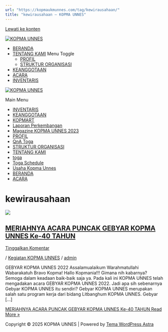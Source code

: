 ```yaml
---
url: "https://kopmaukmunnes.com/tag/kewirausahaan/"
title: "kewirausahaan – KOPMA UNNES"
---
```


[Lewati ke konten](https://kopmaukmunnes.com/tag/kewirausahaan/#content "Lewati ke konten")

[![KOPMA UNNES](https://kopmaukmunnes.com/wp-content/uploads/2021/07/cropped-kopma-unnes.png)](https://kopmaukmunnes.com/)

- [BERANDA](https://kopmaukmunnes.com/)
- [TENTANG KAMI](https://kopmaukmunnes.com/tentang-kami/) Menu Toggle
  - [PROFIL](https://kopmaukmunnes.com/profil/)
  - [STRUKTUR ORGANISASI](https://kopmaukmunnes.com/struktur-organisasi/)
- [KEANGGOTAAN](https://kopmaukmunnes.com/keanggotaan/)
- [ACARA](https://kopmaukmunnes.com/blog/)
- [INVENTARIS](https://kopmaukmunnes.com/inventaris/)

[![KOPMA UNNES](https://kopmaukmunnes.com/wp-content/uploads/2021/07/cropped-kopma-unnes.png)](https://kopmaukmunnes.com/)

Main Menu

- [INVENTARIS](https://kopmaukmunnes.com/inventaris/)
- [KEANGGOTAAN](https://kopmaukmunnes.com/keanggotaan/)
- [KOPMART](https://kopmaukmunnes.com/elementor-1642/)
- [Laporan Perkembangan](https://kopmaukmunnes.com/laporan-perkembangan/)
- [Magazine KOPMA UNNES 2023](https://kopmaukmunnes.com/magazine-kopma-unnes-2023/)
- [PROFIL](https://kopmaukmunnes.com/profil/)
- [QnA Toga](https://kopmaukmunnes.com/jadwal-toga/)
- [STRUKTUR ORGANISASI](https://kopmaukmunnes.com/struktur-organisasi/)
- [TENTANG KAMI](https://kopmaukmunnes.com/tentang-kami/)
- [toga](https://kopmaukmunnes.com/elementor-1661/)
- [Toga Schedule](https://kopmaukmunnes.com/toga-schedule/)
- [Usaha Kopma Unnes](https://kopmaukmunnes.com/usaha-kopma-unnes/)
- [BERANDA](https://kopmaukmunnes.com/)
- [ACARA](https://kopmaukmunnes.com/blog/)

# kewirausahaan

[![](https://kopmaukmunnes.com/wp-content/uploads/2022/06/11-1024x577.jpg)](https://kopmaukmunnes.com/meriahnya-acara-puncak-gebyar-kopma-unnes-ke-40-tahun/)

## [MERIAHNYA ACARA PUNCAK GEBYAR KOPMA UNNES Ke-40 TAHUN](https://kopmaukmunnes.com/meriahnya-acara-puncak-gebyar-kopma-unnes-ke-40-tahun/)

[Tinggalkan Komentar](https://kopmaukmunnes.com/meriahnya-acara-puncak-gebyar-kopma-unnes-ke-40-tahun/#respond)

/ [Kegiatan KOPMA UNNES](https://kopmaukmunnes.com/category/kegiatan-kopma-unnes/) / [admin](https://kopmaukmunnes.com/author/admin_kopma/ "Lihat seluruh tulisan oleh admin")

GEBYAR KOPMA UNNES 2022 Assalamualaikum Warahmatullahi Wabarakatuh Bravo Kopma! Hallo Kopmania!!! Gimana nih kabarnya? Semoga dalam keadaan baik-baik saja ya. Pada kali ini KOPMA UNNES telah mengadakan acara GEBYAR KOPMA UNNES 2022. Jadi apa sih sebenarnya Gebyar KOPMA UNNES itu sendiri? Gebyar KOPMA UNNES merupakan salah satu program kerja dari bidang Litbanghum KOPMA UNNES. Gebyar \[…\]

[MERIAHNYA ACARA PUNCAK GEBYAR KOPMA UNNES Ke-40 TAHUN Read More »](https://kopmaukmunnes.com/meriahnya-acara-puncak-gebyar-kopma-unnes-ke-40-tahun/)

Copyright © 2025 KOPMA UNNES \| Powered by [Tema WordPress Astra](https://wpastra.com/)
